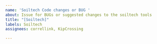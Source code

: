 ```yaml
---
name: 'Soiltech Code changes or BUG '
about: Issue for BUGs or suggested changes to the soiltech tools
title: "[Soiltech]"
labels: Soiltech
assignees: correllink, KipCrossing

---
```



